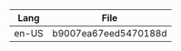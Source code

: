 | Lang  | File                  |
|-------|-----------------------|
| en-US | b9007ea67eed5470188d  |
